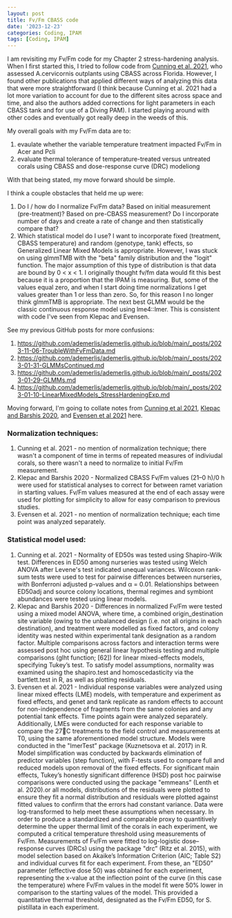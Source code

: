```yaml
---
layout: post
title: Fv/Fm CBASS code
date: '2023-12-23'
categories: Coding, IPAM
tags: [Coding, IPAM]
---
```


I am revisiting my Fv/Fm code for my Chapter 2 stress-hardening analysis. When I first started this, I tried to follow code from [Cunning et al. 2021](https://github.com/jrcunning/CBASS_FL_Acer), who assessed A.cervicornis outplants using CBASS across Florida. However, I found other publications that applied different ways of analyzing this data that were more straightforward (I think because Cunning et al. 2021 had a lot more variation to account for due to the different sites across space and time, and also the authors added corrections for light parameters in each CBASS tank and for use of a Diving PAM). I started playing around with other codes and eventually got really deep in the weeds of this.

My overall goals with my Fv/Fm data are to:
1. evaulate whether the variable temperature treatment impacted Fv/Fm in Acer and Pcli
2. evaluate thermal tolerance of temperature-treated versus untreated corals using CBASS and dose-response curve (DRC) modeliong

With that being stated, my move forward should be simple. 

I think a couple obstacles that held me up were:
1. Do I / how do I normalize Fv/Fm data? Based on initial measurement (pre-treatment)? Based on pre-CBASS measurement? Do I incorporate number of days and create a rate of change and then statistically compare that?
2. Which statistical model do I use? I want to incorporate fixed (treatment, CBASS temperature) and random (genotype, tank) effects, so Generalized Linear Mixed Models is appropriate. However, I was stuck on using glmmTMB with the "beta" family distribution and the "logit" function. The major assumption of this type of distribution is that data are bound by 0 < x < 1. I originally thought fv/fm data would fit this best because it is a proportion that the IPAM is measuring. But, some of the values equal zero, and when I start doing time normalizations I get values greater than 1 or less than zero. So, for this reason I no longer think glmmTMB is appropriate. The next best GLMM would be the classic continuous response model using lme4::lmer. This is consistent with code I've seen from Klepac and Evensen.

See my previous GitHub posts for more confusions:
1. https://github.com/ademerlis/ademerlis.github.io/blob/main/_posts/2023-11-06-TroubleWithFvFmData.md
2. https://github.com/ademerlis/ademerlis.github.io/blob/main/_posts/2023-01-31-GLMMsContinued.md
3. https://github.com/ademerlis/ademerlis.github.io/blob/main/_posts/2023-01-29-GLMMs.md
4. https://github.com/ademerlis/ademerlis.github.io/blob/main/_posts/2023-01-10-LinearMixedModels_StressHardeningExp.md


Moving forward, I'm going to collate notes from [Cunning et al 2021](https://royalsocietypublishing.org/doi/10.1098/rspb.2021.1613), [Klepac and Barshis 2020](https://royalsocietypublishing.org/doi/10.1098/rspb.2020.1379), and [Evensen et al 2021](https://onlinelibrary.wiley.com/doi/full/10.1002/lno.11715) here. 

### Normalization techniques:

1. Cunning et al. 2021 - no mention of normalization technique; there wasn't a component of time in terms of repeated measures of indiviudal corals, so there wasn't a need to normalize to initial Fv/Fm measurement.
2. Klepac and Barshis 2020 - Normalized CBASS Fv/Fm values (21–0 h)/0 h were used for statistical analyses to correct for between ramet variation in starting values. Fv/Fm values measured at the end of each assay were used for plotting for simplicity to allow for easy comparison to previous studies.
3. Evensen et al. 2021 - no mention of normalization technique; each time point was analyzed separately.


### Statistical model used:

1. Cunning et al. 2021 - Normality of ED50s was tested using Shapiro-Wilk test. Differences in ED50 among nurseries was tested using Welch ANOVA after Levene's test indicated unequal variances. Wilcoxon rank-sum tests were used to test for pairwise differences between nurseries, with Bonferroni adjusted p-values and α = 0.01. Relationships between ED50adj and source colony locations, thermal regimes and symbiont abundances were tested using linear models.
2. Klepac and Barshis 2020 - Differences in normalized Fv/Fm were tested using a mixed model ANOVA, where time, a combined origin_destination site variable (owing to the unbalanced design (i.e. not all origins in each destination), and treatment were modelled as fixed factors, and colony identity was nested within experimental tank designation as a random factor. Multiple comparisons across factors and interaction terms were assessed post hoc using general linear hypothesis testing and multiple comparisons (glht function; [62]) for linear mixed-effects models, specifying Tukey’s test. To satisfy model assumptions, normality was examined using the shapiro.test and homoscedasticity via the bartlett.test in R, as well as plotting residuals.
3. Evensen et al. 2021 - Individual response variables were analyzed using linear mixed effects (LME) models, with temperature and experiment as fixed effects, and genet and tank replicate as random effects to account for non-independence of fragments from the same colonies and any potential tank effects. Time points again were analyzed separately. Additionally, LMEs were conducted for each response variable to compare the 27C treatments to the field control and measurements at T0, using the same aforementioned model structure. Models were conducted in the "lmerTest” package (Kuznetsova et al. 2017) in R. Model simplification was conducted by backwards elimination of predictor variables (step function), with F-tests used to compare full and reduced models upon removal of the fixed effects. For significant main effects, Tukey’s honestly significant difference (HSD) post hoc pairwise comparisons were conducted using the package "emmeans” (Lenth et al. 2020).or all models, distributions of the residuals were plotted to ensure they fit a normal distribution and residuals were plotted against fitted values to confirm that the errors had constant variance. Data were log-transformed to help meet these assumptions when necessary. In order to produce a standardized and comparable proxy to quantitively determine the upper thermal limit of the corals in each experiment, we computed a critical temperature threshold using measurements of Fv/Fm. Measurements of Fv/Fm were fitted to log-logistic dose–response curves (DRCs) using the package "drc” (Ritz et al. 2015), with model selection based on Akaike’s Information Criterion (AIC; Table S2) and individual curves fit for each experiment. From these, an "ED50” parameter (effective dose 50) was obtained for each experiment, representing the x-value at the inflection point of the curve (in this case the temperature) where Fv/Fm values in the model fit were 50% lower in comparison to the starting values of the model. This provided a quantitative thermal threshold, designated as the Fv/Fm ED50, for S. pistillata in each experiment.
